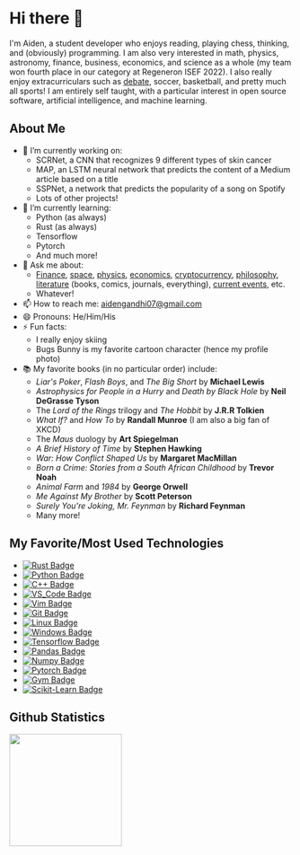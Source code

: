 # Hi there 👋

I'm Aiden, a student developer who enjoys reading, playing chess, thinking, and (obviously) programming. I am also very interested in math, physics, astronomy, finance, business, economics, and science as a whole (my team won fourth place in our category at Regeneron ISEF 2022). I also really enjoy extracurriculars such as [debate](https://xkcd.com/1432/), soccer, basketball, and pretty much all sports! I am entirely self taught, with a particular interest in open source software, artificial intelligence, and machine learning.

## About Me
- 🔭 I’m currently working on:
  * SCRNet, a CNN that recognizes 9 different types of skin cancer
  * MAP, an LSTM neural network that predicts the content of a Medium article based on a title
  * SSPNet, a network that predicts the popularity of a song on Spotify
  * Lots of other projects!
- 🌱 I’m currently learning:
  * Python (as always)
  * Rust (as always)
  * Tensorflow
  * Pytorch
  * And much more!
- 💬 Ask me about:
  * [Finance](https://xkcd.com/1570/), [space](https://xkcd.com/2599/), [physics](https://xkcd.com/793/), [economics](https://xkcd.com/808/), [cryptocurrency](https://www.youtube.com/watch?v=cbI31x3Fp%200), [philosophy](https://xkcd.com/220/), [literature](https://xkcd.com/971/) (books, comics, journals, everything), [current events](https://xkcd.com/2174/), etc.
  * Whatever!
- 📫 How to reach me: aidengandhi07@gmail.com
- 😄 Pronouns: He/Him/His
- ⚡ Fun facts:
  * I really enjoy skiing
  * Bugs Bunny is my favorite cartoon character (hence my profile photo)
- 📚 My favorite books (in no particular order) include:
  * *Liar's Poker*, *Flash Boys*, and *The Big Short* by **Michael Lewis**
  * *Astrophysics for People in a Hurry* and *Death by Black Hole* by **Neil DeGrasse Tyson**
  * The *Lord of the Rings* trilogy and *The Hobbit* by **J.R.R Tolkien**
  * *What If?* and *How To* by **Randall Munroe** (I am also a big fan of XKCD)
  * The *Maus* duology by **Art Spiegelman**
  * *A Brief History of Time* by **Stephen Hawking** 
  * *War: How Conflict Shaped Us* by **Margaret MacMillan**
  * *Born a Crime: Stories from a South African Childhood* by **Trevor Noah**
  * *Animal Farm* and *1984* by **George Orwell**
  * *Me Against My Brother* by **Scott Peterson**
  * *Surely You're Joking, Mr. Feynman* by **Richard Feynman**
  * Many more!
  

## My Favorite/Most Used Technologies
- [![Rust Badge](https://img.shields.io/badge/rust-%23DEA584.svg?style=for-the-badge&labelColor=black&color=BF634F&logo=rust&logoColor=BF634F)](https://www.youtube.com/watch?v=cE0wfjsybIQ) 
- [![Python Badge](https://img.shields.io/badge/python-2314354C.svg?style=for-the-badge&labelColor=black&color=0041A0&logo=python&logoColor=0041A0)](https://xkcd.com/1987/) 
- [![C++ Badge](https://img.shields.io/badge/c++-%2300599C.svg?style=for-the-badge&labelColor=black&color=7B02CE&logo=c%2B%2B&logoColor=7B02CE)](https://xkcd.com/303/)
- [![VS_Code Badge](https://img.shields.io/badge/Visual_Studio_Code-0078d7.svg?style=for-the-badge&labelColor=black&color=188EF4&logo=visual-studio-code&logoColor=188EF4)](https://xkcd.com/1513/)
- [![Vim Badge](https://img.shields.io/badge/VIM-%2311AB00.svg?style=for-the-badge&labelColor=black&color=1F9100&logo=vim&logoColor=1F9100)](https://xkcd.com/378/) 
- [![Git Badge](https://img.shields.io/badge/git/github-%23F05033.svg?style=for-the-badge&labelColor=black&color=7B7B7B&logo=git&logoColor=7B7B7B)](https://xkcd.com/1597/) 
- [![Linux Badge](https://img.shields.io/badge/Linux-FCC624?style=for-the-badge&labelColor=black&color=FF00B7&logo=linux&logoColor=FF00B7)](https://xkcd.com/149/) 
- [![Windows Badge](https://img.shields.io/badge/Windows-0078D6?style=for-the-badge&labelColor=black&color=EBFF11&logo=windows&logoColor=EBFF11)](https://xkcd.com/612/) 
- [![Tensorflow Badge](https://img.shields.io/badge/Tensorflow-00876D?style=for-the-badge&labelColor=black&color=FF5E00&logo=tensorflow&logoColor=FF5E00)](https://xkcd.com/1838/)
- [![Pandas Badge](https://img.shields.io/badge/Pandas-409T25?style=for-the-badge&labelColor=black&color=4ACE23&logo=pandas&logoColor=4ACE23)](https://xkcd.com/2494/)
- [![Numpy Badge](https://img.shields.io/badge/Numpy-716JE3?style=for-the-badge&labelColor=black&color=16D2C3&logo=numpy&logoColor=16D2C3)](https://xkcd.com/1131/)
- [![Pytorch Badge](https://img.shields.io/badge/Pytorch-898D08?style=for-the-badge&labelColor=black&color=D70000&logo=pytorch&logoColor=D70000)](https://xkcd.com/2173/)
- [![Gym Badge](https://img.shields.io/badge/OpenAI_Gym-204T50?style=for-the-badge&labelColor=black&color=11AED1&logo=openaigym&logoColor=11AED1)](https://xkcd.com/1002/)
- [![Scikit-Learn Badge](https://img.shields.io/badge/Scikit--Learn-44H710?style=for-the-badge&labelColor=black&color=FFAA62&logo=scikit-learn&logoColor=FFAA62)](https://xkcd.com/2265/)

## Github Statistics
<p align="left">
    <img height="200px" src="https://github-readme-stats.vercel.app/api?username=000600&show_icons=true&count_private=true&theme=github_dark">
</p>

